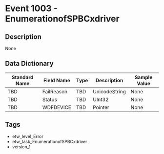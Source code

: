 # Event 1003 - EnumerationofSPBCxdriver

## Description
None

## Data Dictionary
|Standard Name|Field Name|Type|Description|Sample Value|
|---|---|---|---|---|
|TBD|FailReason|TBD|UnicodeString|None|None|
|TBD|Status|TBD|UInt32|None|None|
|TBD|WDFDEVICE|TBD|Pointer|None|None|

## Tags
* etw_level_Error
* etw_task_EnumerationofSPBCxdriver
* version_1